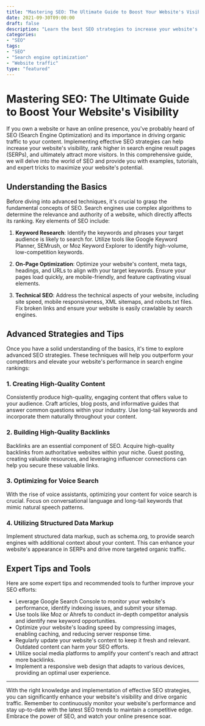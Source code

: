 ```yaml
--- 
title: "Mastering SEO: The Ultimate Guide to Boost Your Website's Visibility"
date: 2021-09-30T09:00:00
draft: false
description: "Learn the best SEO strategies to increase your website's visibility and drive organic traffic to your content."
categories:
- "SEO"
tags:
- "SEO"
- "Search engine optimization"
- "Website traffic"
type: "featured"
--- 
```


# Mastering SEO: The Ultimate Guide to Boost Your Website's Visibility

If you own a website or have an online presence, you've probably heard of SEO (Search Engine Optimization) and its importance in driving organic traffic to your content. Implementing effective SEO strategies can help increase your website's visibility, rank higher in search engine result pages (SERPs), and ultimately attract more visitors. In this comprehensive guide, we will delve into the world of SEO and provide you with examples, tutorials, and expert tricks to maximize your website's potential.

## Understanding the Basics

Before diving into advanced techniques, it's crucial to grasp the fundamental concepts of SEO. Search engines use complex algorithms to determine the relevance and authority of a website, which directly affects its ranking. Key elements of SEO include:

1. **Keyword Research**: Identify the keywords and phrases your target audience is likely to search for. Utilize tools like Google Keyword Planner, SEMrush, or Moz Keyword Explorer to identify high-volume, low-competition keywords.

2. **On-Page Optimization**: Optimize your website's content, meta tags, headings, and URLs to align with your target keywords. Ensure your pages load quickly, are mobile-friendly, and feature captivating visual elements.

3. **Technical SEO**: Address the technical aspects of your website, including site speed, mobile responsiveness, XML sitemaps, and robots.txt files. Fix broken links and ensure your website is easily crawlable by search engines.

## Advanced Strategies and Tips

Once you have a solid understanding of the basics, it's time to explore advanced SEO strategies. These techniques will help you outperform your competitors and elevate your website's performance in search engine rankings:

### 1. Creating High-Quality Content 

Consistently produce high-quality, engaging content that offers value to your audience. Craft articles, blog posts, and informative guides that answer common questions within your industry. Use long-tail keywords and incorporate them naturally throughout your content.

### 2. Building High-Quality Backlinks

Backlinks are an essential component of SEO. Acquire high-quality backlinks from authoritative websites within your niche. Guest posting, creating valuable resources, and leveraging influencer connections can help you secure these valuable links.

### 3. Optimizing for Voice Search

With the rise of voice assistants, optimizing your content for voice search is crucial. Focus on conversational language and long-tail keywords that mimic natural speech patterns.

### 4. Utilizing Structured Data Markup

Implement structured data markup, such as schema.org, to provide search engines with additional context about your content. This can enhance your website's appearance in SERPs and drive more targeted organic traffic.

## Expert Tips and Tools

Here are some expert tips and recommended tools to further improve your SEO efforts:

- Leverage Google Search Console to monitor your website's performance, identify indexing issues, and submit your sitemap.
- Use tools like Moz or Ahrefs to conduct in-depth competitor analysis and identify new keyword opportunities.
- Optimize your website's loading speed by compressing images, enabling caching, and reducing server response time.
- Regularly update your website's content to keep it fresh and relevant. Outdated content can harm your SEO efforts.
- Utilize social media platforms to amplify your content's reach and attract more backlinks.
- Implement a responsive web design that adapts to various devices, providing an optimal user experience.

---

With the right knowledge and implementation of effective SEO strategies, you can significantly enhance your website's visibility and drive organic traffic. Remember to continuously monitor your website's performance and stay up-to-date with the latest SEO trends to maintain a competitive edge. Embrace the power of SEO, and watch your online presence soar.
